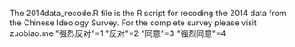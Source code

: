 The 2014data_recode.R file is the R script for recoding the 2014 data from the Chinese Ideology Survey. 
For the complete survey please visit zuobiao.me
"强烈反对"=1
"反对"=2
"同意"=3
"强烈同意"=4
